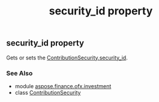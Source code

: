 ﻿---
title: security_id property
second_title: Aspose.Finance for Python via .NET API References
description: 
type: docs
weight: 60
url: /python-net/aspose.finance.ofx.investment/contributionsecurity/security_id/
is_root: false
---

## security_id property


Gets or sets the [ContributionSecurity.security_id](/finance/python-net/aspose.finance.ofx.investment/contributionsecurity#security_id).

### See Also
* module [aspose.finance.ofx.investment](../../)
* class [ContributionSecurity](/finance/python-net/aspose.finance.ofx.investment/contributionsecurity)
